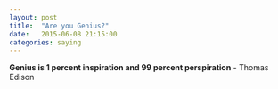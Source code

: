 ```yaml
---
layout: post
title:  "Are you Genius?"
date:   2015-06-08 21:15:00
categories: saying
---
```



**Genius is 1 percent inspiration and 99 percent perspiration** - Thomas Edison

